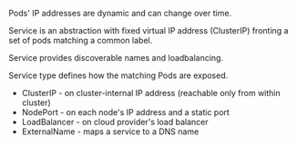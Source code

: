 Pods' IP addresses are dynamic and can change over time.

Service is an abstraction with fixed virtual IP address (ClusterIP) fronting a set of pods matching a common label.

Service provides discoverable names and loadbalancing.

Service type defines how the matching Pods are exposed.

* ClusterIP - on cluster-internal IP address (reachable only from within cluster)
* NodePort - on each node's IP address and a static port
* LoadBalancer - on cloud provider's load balancer
* ExternalName - maps a service to a DNS name
